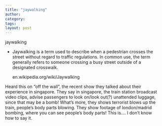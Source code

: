```yaml
---
title: "jaywalking"
author:
category: 
tags: 
layout: post
---
```

jaywalking

<ul>

<li>Jaywalking is a term used to describe when a pedestrian crosses the street without regard to traffic regulations. In common use, the term generally refers to someone crossing a busy street outside of a designated crosswalk.

en.wikipedia.org/wiki/Jaywalking</li>

</ul>

Heard this on “off the wall”, the recent show they talked about their experience in singapore. They say in singapore,  the train station broadcast video clips, advise passengers to look on/look out(?) unattended luggage, since that may be a bomb! What’s more, they shows terrorist blows up the train, people’s  body parts blowing. They show footage of london/madrid bombing, where you can see people’s body parts! This is…. I don’t know how to say it.

